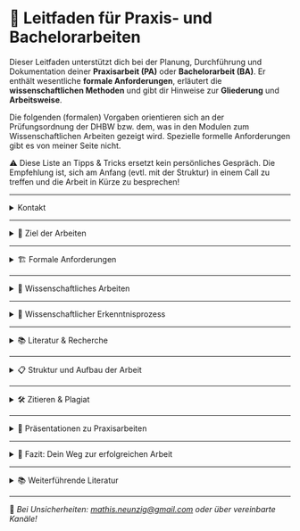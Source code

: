 # 🧭 Leitfaden für Praxis- und Bachelorarbeiten

Dieser Leitfaden unterstützt dich bei der Planung, Durchführung und Dokumentation deiner **Praxisarbeit (PA)** oder **Bachelorarbeit (BA)**. Er enthält wesentliche **formale Anforderungen**, erläutert die **wissenschaftlichen Methoden** und gibt dir Hinweise zur **Gliederung** und **Arbeitsweise**.

Die folgenden (formalen) Vorgaben orientieren sich an der Prüfungsordnung der DHBW bzw. dem, was in den Modulen zum Wissenschaftlichen Arbeiten gezeigt wird. Spezielle formelle Anforderungen gibt es von meiner Seite nicht.

⚠️ Diese Liste an Tipps & Tricks ersetzt kein persönliches Gespräch. Die Empfehlung ist, sich am Anfang (evtl. mit der Struktur) in einem Call zu treffen und die Arbeit in Kürze zu besprechen!

---

<details>
<summary>Kontakt</summary>

- mathis.neunzig@gmail.com

</details>

---

<details>
<summary>🎯 Ziel der Arbeiten</summary>

- **Praxisarbeiten (PA)** dokumentieren eine praxisnahe Projektaufgabe aus dem Unternehmen und verbinden diese mit wissenschaftlicher Reflexion.  
- **Bachelorarbeiten (BA)** weisen nach, dass du in der Lage bist, innerhalb einer vorgegebenen Frist ein Problem aus deinem Studienbereich selbstständig und nach wissenschaftlichen Methoden zu bearbeiten.

</details>

---

<details>
<summary>🏗 Formale Anforderungen</summary>

| Merkmal                    | Praxisarbeit (PA)                     | Bachelorarbeit (BA)                         |
|---------------------------|---------------------------------------|---------------------------------------------|
| **Zeitraum**              | PA I, II oder III                     | 5. oder 6. Studiensemester                  |
| **Bearbeitungszeit**      | 12 Wochen                             | 12 Wochen                                   |
| **Umfang**                | ca. 20–30 Seiten (Textteil)           | ca. 40–60 Seiten (Textteil)                 |
| **Sprache**               | Deutsch oder Englisch                 | Deutsch oder Englisch                       |
| **Schriftart/-größe**     | z. B. Arial oder Times New Roman, 11pt| z. B. Arial oder Times New Roman, 11pt      |
| **Zeilenabstand**         | ca. 1,5-zeilig                         | ca. 1,5-zeilig                               |
| **Ränder**                | Links: 3 cm, Rechts: 2,5 cm           | Links: 3 cm, Rechts: 2,5 cm                 |
| **Abgabe an der DHBW**    | Digital auf Moodle (ggf. Absprache)   | Digital auf Moodle (ggf. Absprache)         |
| **Abgabe bei mir**        | Digital als .pdf                      | Digital als .pdf                            |
| **Eigenständigkeitserklärung** | Pflicht                       | Pflicht                                     |
| **Zitierstil**            | Frei wählbar, aber konsequent         | Frei wählbar, aber konsequent               |

</details>

---

<details>
<summary>🧠 Wissenschaftliches Arbeiten</summary>

### Grundlagen

Wissenschaftliches Arbeiten bedeutet:
- **Zielgerichtetes, methodisch fundiertes Vorgehen**
- **Nachvollziehbarkeit und Reproduzierbarkeit**
- **Objektivität und Transparenz**

Alle Aussagen müssen entweder **begründet** oder **belegt** sein.

In einer wissenschaftlichen Arbeit wird eine Forschungsfrage beantwortet. Diese muss zu Beginn erklärt und am Ende beantwortet werden. Die gesamte Arbeit muss diesem Ziel folgen.

<details>
<summary>💡 Praxis ≠ Praxisbericht</summary>

Auch wenn die Arbeit im Rahmen einer Praxisphase entsteht, steht **nicht die Beschreibung deiner Tätigkeiten** im Vordergrund, sondern die **wissenschaftliche Auseinandersetzung mit einer konkreten Fragestellung**.  
Ein „Praxisteil“ meint **nicht** die Darstellung deiner Arbeitstage, sondern die Anwendung und Überprüfung der Theorie im realen Kontext – z. B. durch Analyse, Vergleich, Evaluation oder Entwicklung anhand wissenschaftlicher Methoden.

Wer nur beschreibt, was im Unternehmen gemacht wurde, schreibt einen **Tätigkeitsbericht**, keine wissenschaftliche Arbeit.

</details>

---

### 🔬 Wissenscgaftlicher Erkenntnisprozess

1. Beobachtung / Ausgangssituation  
2. **Forschungsfrage** formulieren  
3. **Hypothese** aufstellen  
4. **Methode** festlegen  
5. **Daten erheben / analysieren**  
6. **Ergebnisse interpretieren**  
7. **Fazit ziehen / Beitrag einordnen**

---

### 💬 Typische Forschungsfragen

- *Wie kann [Unternehmen X] den Retourenprozess durch [digitale Methode Y] optimieren?*  
- *Welche Herausforderungen ergeben sich bei der Einführung von [Technologie Z] im Mittelstand?*  
- *Wie wirksam sind Nachhaltigkeitsmaßnahmen in der Logistikbranche?*

---

### ✏️ Wissenschaftliche Methoden

#### Primärmethoden
- Performanceanalysen
- Experimente
- Umfragen / Fragebögen
- Interviews / Beobachtungen
- KANO-Modell
- ...

#### Sekundärmethoden
- Literaturvergleich
- SWOT-Analyse
- Nutzwertanalyse
- Benchmarking
- Qualitative / Quantitative Inhaltsanalyse
- PESTEL
- ...

<details>
<summary>⚠️ Hinweis zur Methodenwahl</summary>

Einige Methoden (z. B. Interviews) eignen sich **nicht als alleinige Methode**, sondern müssen in einen fundierten Gesamtkontext eingebettet sein.

</details>

</details>

---

<details>
<summary>🧪 Wissenschaftlicher Erkenntnisprozess</summary>

</details>

---

<details>
<summary>📚 Literatur & Recherche</summary>

Wissenschaftliche Aussagen müssen durch Literatur belegbar sein. Dabei zählt **nicht Quantität, sondern Qualität**: Es geht um fundierte, aktuelle und zum Thema passende Quellen.

### Quellenarten:
- **Primärquellen** (z. B. Originaldaten, Gesetzestexte, Interviews)
- **Sekundärquellen** (z. B. Fachartikel, Studien, Analysen)
- **Tertiärquellen** (z. B. Lehrbücher)

<details>
<summary>💡 Hinweis: Internetquellen & "Graue Literatur"</summary>

Interne Dokumente, Wiki-Artikel oder Präsentationen gelten nur **eingeschränkt** als wissenschaftlich – und sollten klar von Primär-/Sekundärquellen getrennt werden. Wikipedia ist keine zitierfähige Quelle.

</details>

</details>

---

<details>
<summary>📋 Struktur und Aufbau der Arbeit</summary>

> Regel: **Ein Satz ist kein Absatz.** Jeder Abschnitt sollte inhaltlich durchdacht, sprachlich vollständig und fachlich sauber sein.

---

### Deckblatt

- Titel der Arbeit (ggf. mit Untertitel)
- Art der Arbeit (PA I, II, oder BA)
- Name, Matrikelnummer, Studiengang, Partnerunternehmen
- Betreuer:in, Abgabedatum

<details>
<summary>💡 Titel-Tipp</summary>

Der Titel sollte **nicht nur das Projekt benennen**, sondern klar machen, **was analysiert oder evaluiert** wird – z. B. *„Konzeption und Vergleich zweier Ansätze zur XY im Kontext von Z“* statt *„Entwicklung einer Anwendung“*.

</details>

---

### Ehrenwörtliche Erklärung

> „Hiermit versichere ich, dass ich die vorliegende Arbeit selbstständig und nur mit den angegebenen Quellen und Hilfsmitteln erstellt habe. […]“

<details>
<summary>⚠️ Plagiate</summary>

Plagiate (auch Teilplagiate!) führen zum **Nichtbestehen**. Auch Copy-Paste aus eigenen früheren Arbeiten ohne Kennzeichnung ist problematisch.

</details>

---

### Inhaltsverzeichnis

- Automatisch generieren
- Mit Seitenzahlen und vollständiger Struktur

---

### Verzeichnisse (optional)

- Abbildungs-, Abkürzungs- und Tabellenverzeichnis nur, wenn nötig

---

### Abstract

- ½ – 1 Seite: Ziel, Methode, Ergebnis
- Keine Einleitung, keine „Was ich gemacht habe“-Erzählung

---

### Einleitung

- Problemstellung & Motivation
- Ziel der Arbeit & Forschungsfrage
- Aufbau der Arbeit
- Methodik & Abgrenzung

---

### Theoretischer Rahmen

- Definitionen & Begriffe
- Modelle, Frameworks, Konzepte
- Literaturüberblick & kritische Reflexion

---

### Analyse / Umsetzung

- Beschreibung des analysierten oder erstellten Objekts (Software, Prozess, Strategie …)
- Anwendung der Methode(n)
- Bewertung, Diskussion, Visualisierung

<details>
<summary>⚠️ Wichtig zur "Umsetzung"</summary>

Die Umsetzung ist **nicht einfach das, was du gemacht hast**.  
Sie beschreibt die **konkrete Anwendung der wissenschaftlichen Methode**, z. B.:
- Durchführung eines Benchmarks,
- Auswertung eines Fragebogens,
- Architekturvergleich nach Literaturkriterien,
- Implementierung mit anschließender Evaluation.

</details>

---

### Fazit und Ausblick

- Rückbezug zur Forschungsfrage
- Erkenntnisse und Limitationen
- Ausblick & Empfehlungen

---

### Literaturverzeichnis

- Einheitlicher Zitierstil (APA, Harvard o. ä.)
- Alphabetisch, vollständig

<details>
<summary>💡 Zitat-Tipps</summary>

- Wähle 1 Zitationsstil – ziehe ihn konsequent durch  
- Tools: Citavi, Zotero, Word-Zitationsfunktion  
- Vermeide: Wikipedia, nicht nachvollziehbare Webseiten

</details>

---

### Anhang (optional)

- Screenshots, Interviewtranskripte, Code, …
- Kein Pflichtbestandteil
- Nummerierung z. B. *Anhang A*, *Anhang B*

</details>

---

<details>
<summary>🛠 Zitieren & Plagiat</summary>

- Direkte Zitate: in Anführungszeichen mit Seitenzahl  
- Indirekte Zitate: paraphrasiert, aber mit Quelle  
- Sekundärzitate vermeiden  
- Literatur im Verzeichnis aufnehmen  
- Bei Unsicherheiten: Nachfragen!

</details>

---

<details>
<summary>📌 Präsentationen zu Praxisarbeiten</summary>

- **PA I**: unbenotet  
- **PA II**: benotet mit Präsentation  
- **PA III (BA)**: benotet + Präsentation

> Präsentation ist **nur möglich**, wenn die Arbeit bestanden ist.

</details>

---

<details>
<summary>🧭 Fazit: Dein Weg zur erfolgreichen Arbeit</summary>

- Thema mit Relevanz und Bezug zur Praxis wählen  
- Konkrete Forschungsfrage formulieren  
- Passende Methoden wählen  
- Theorie und Praxis sinnvoll verknüpfen  
- Formal sauber arbeiten und Deadlines einhalten

</details>

---

<details>
<summary>📚 Weiterführende Literatur</summary>

- Theisen, M. R. (2021): *Wissenschaftliches Arbeiten*  
- Kornmeier, M. (2021): *Wissenschaftlich schreiben leicht gemacht*  
- Kotzab, H. (2019): *Methodenkatalog zur Verfassung von Abschlussarbeiten*  
- Dodig-Crnkovic, G.: *Scientific Methods in Computer Science*  
- Kache, M. et al. (2015): *Leitfaden Literaturrecherche* (TU Dresden)

</details>

---

📨 *Bei Unsicherheiten: mathis.neunzig@gmail.com oder über vereinbarte Kanäle!*
